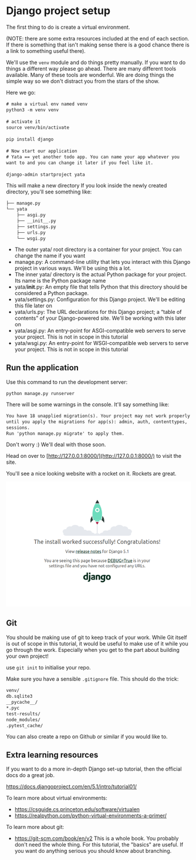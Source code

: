 # Django project setup 

The first thing to do is create a virtual environment. 

(NOTE: there are some extra resources included at the end of each section. If there is something that isn't making sense there is a good chance there is a link to something useful there).

We'll use the `venv` module and do things pretty manually. If you want to do things a different way please go ahead. There are many different tools available. Many of these tools are wonderful.
We are doing things the simple way so we don't distract you from the stars of the show. 

Here we go:

```
# make a virtual env named venv
python3 -m venv venv

# activate it
source venv/bin/activate

pip install django

# Now start our application
# Yata == yet another todo app. You can name your app whatever you want to and you can change it later if you feel like it.

django-admin startproject yata
```

This will make a new directory
If you look inside the newly created directory, you'll see something like:

```
├── manage.py
└── yata
    ├── asgi.py
    ├── __init__.py
    ├── settings.py
    ├── urls.py
    └── wsgi.py
```

- The outer yata/ root directory is a container for your project. You can change the name if you want
- manage.py: A command-line utility that lets you interact with this Django project in various ways. We'll be using this a lot.
- The inner yata/ directory is the actual Python package for your project. Its name is the Python package name
- yata/__init__.py: An empty file that tells Python that this directory should be considered a Python package.
- yata/settings.py: Configuration for this Django project. We'll be editing this file later on
- yata/urls.py: The URL declarations for this Django project; a “table of contents” of your Django-powered site. We'll be working with this later on
- yata/asgi.py: An entry-point for ASGI-compatible web servers to serve your project. This is not in scope in this tutorial
- yata/wsgi.py: An entry-point for WSGI-compatible web servers to serve your project. This is not in scope in this tutorial 

## Run the application 

Use this command to run the development server: 

```
python manage.py runserver
```

There will be some warnings in the console. It'll say something like:

```
You have 18 unapplied migration(s). Your project may not work properly until you apply the migrations for app(s): admin, auth, contenttypes, sessions.
Run 'python manage.py migrate' to apply them.
```

Don't worry :) We'll deal with those soon.

Head on over to [http://127.0.0.1:8000/](http://127.0.0.1:8000/) to visit the site.

You'll see a nice looking website with a rocket on it. Rockets are great.

![screenshot](images/project_setup.png)

## Git

You should be making use of git to keep track of your work.  While Git itself is out of scope in this tutorial, it would be useful to make use of it while you go through the work. Especially when you get to the part about building your own project!

use `git init` to initialise your repo.

Make sure you have a sensible `.gitignore` file. This should do the trick:

```
venv/
db.sqlite3
__pycache__/
*.pyc
test-results/
node_modules/
.pytest_cache/
```

You can also create a repo on Github or similar if you would like to.

## Extra learning resources

If you want to do a more in-depth Django set-up tutorial, then the official docs do a great job. 

https://docs.djangoproject.com/en/5.1/intro/tutorial01/

To learn more about virtual environments: 
- https://csguide.cs.princeton.edu/software/virtualen
- https://realpython.com/python-virtual-environments-a-primer/

To learn more about git:
- https://git-scm.com/book/en/v2 This is a whole book. You probably don't need the whole thing. For this tutorial, the "basics" are useful. If you want do anything serious you should know about branching.